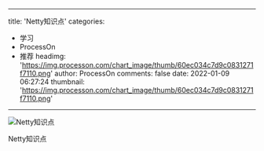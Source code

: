 
---
title: 'Netty知识点'
categories: 
 - 学习
 - ProcessOn
 - 推荐
headimg: 'https://img.processon.com/chart_image/thumb/60ec034c7d9c0831271f7110.png'
author: ProcessOn
comments: false
date: 2022-01-09 06:27:24
thumbnail: 'https://img.processon.com/chart_image/thumb/60ec034c7d9c0831271f7110.png'
---

<div>   
<img class="thumb" alt="Netty知识点" src="https://img.processon.com/chart_image/thumb/60ec034c7d9c0831271f7110.png" referrerpolicy="no-referrer">
<p>Netty知识点</p>  
</div>
            